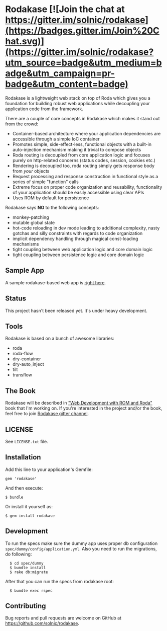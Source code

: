 # Rodakase [![Join the chat at https://gitter.im/solnic/rodakase](https://badges.gitter.im/Join%20Chat.svg)](https://gitter.im/solnic/rodakase?utm_source=badge&utm_medium=badge&utm_campaign=pr-badge&utm_content=badge)

Rodakase is a lightweight web stack on top of Roda which gives you a foundation
for building robust web applications while decoupling your application code from
the framework.

There are a couple of core concepts in Rodakase which makes it stand out from the crowd:

* Container-based architecture where your application dependencies are accessible
  through a simple IoC container
* Promotes simple, side-effect-less, functional objects with a built-in auto-injection
  mechanism making it trivial to compose objects
* Roda routing is decoupled from core application logic and focuses purely on
  http-related concerns (status codes, session, cookies etc.)
* Rendering is decoupled too, roda routing simply gets response body from *your*
  objects
* Request processing and response construction in functional style as a series
  of simple "function" calls
* Extreme focus on proper code organization and reusability, functionality of your
  application should be easily accessible using clear APIs
* Uses ROM by default for persistence

Rodakase says **NO** to the following concepts:

* monkey-patching
* mutable global state
* hot-code reloading in dev mode leading to additional complexity, nasty gotchas
  and silly constraints with regards to code organization
* implicit dependency handling through magical const-loading mechanisms
* tight coupling between web application logic and core domain logic
* tight coupling between persistence logic and core domain logic

## Sample App

A sample rodakase-based web app is [right here](https://github.com/solnic/rodakase-blog).

## Status

This project hasn't been released yet. It's under heavy development.

## Tools

Rodakase is based on a bunch of awesome libraries:

* roda
* roda-flow
* dry-container
* dry-auto_inject
* tilt
* transflow

## The Book

Rodakase will be described in ["Web Development with ROM and Roda"](https://leanpub.com/web-development-with-rom-and-roda) book
that I'm working on. If you're interested in the project and/or the book, feel free
to join [Rodakase gitter channel](https://gitter.im/solnic/rodakase).

## LICENSE

See `LICENSE.txt` file.

## Installation

Add this line to your application's Gemfile:

```
gem 'rodakase'
```

And then execute:

```
$ bundle
```

Or install it yourself as:

```
$ gem install rodakase
```

## Development

To run the specs make sure the dummy app uses proper db configuration `spec/dummy/config/application.yml`.
Also you need to run the migrations, do following:

```
  $ cd spec/dummy
  $ bundle install
  $ rake db:migrate
```

After that you can run the specs from rodakase root:

```
  $ bundle exec rspec
```

## Contributing

Bug reports and pull requests are welcome on GitHub at https://github.com/solnic/rodakase.
